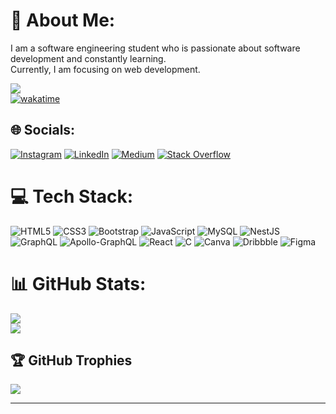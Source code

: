 # 💫 About Me:
I am a software engineering student who is passionate about software development and constantly learning. <br>Currently, I am focusing on web development.

![](https://visitcount.itsvg.in/api?id=EnesGurbuz1&icon=0&color=7) <br/>
[![wakatime](https://wakatime.com/badge/user/869c4ef9-2f34-4e13-bdb1-096985b89bf4.svg)](https://wakatime.com/@869c4ef9-2f34-4e13-bdb1-096985b89bf4)

## 🌐 Socials:
[![Instagram](https://img.shields.io/badge/Instagram-%23E4405F.svg?logo=Instagram&logoColor=white)](https://instagram.com/ensgrbzzz) [![LinkedIn](https://img.shields.io/badge/LinkedIn-%230077B5.svg?logo=linkedin&logoColor=white)](https://www.linkedin.com/in/enesbugragurbuz1/) [![Medium](https://img.shields.io/badge/Medium-12100E?logo=medium&logoColor=white)](https://medium.com/@@enesbugragurbuz1) [![Stack Overflow](https://img.shields.io/badge/-Stackoverflow-FE7A16?logo=stack-overflow&logoColor=white)](https://stackoverflow.com/users/21531629) 

# 💻 Tech Stack:
![HTML5](https://img.shields.io/badge/html5-%23E34F26.svg?style=for-the-badge&logo=html5&logoColor=white) ![CSS3](https://img.shields.io/badge/css3-%231572B6.svg?style=for-the-badge&logo=css3&logoColor=white) ![Bootstrap](https://img.shields.io/badge/bootstrap-%23563D7C.svg?style=for-the-badge&logo=bootstrap&logoColor=white) ![JavaScript](https://img.shields.io/badge/javascript-%23323330.svg?style=for-the-badge&logo=javascript&logoColor=%23F7DF1E)
![MySQL](https://img.shields.io/badge/mysql-%2300f.svg?style=for-the-badge&logo=mysql&logoColor=white)
![NestJS](https://img.shields.io/badge/nestjs-%23E0234E.svg?style=for-the-badge&logo=nestjs&logoColor=white)
![GraphQL](https://img.shields.io/badge/-GraphQL-E10098?style=for-the-badge&logo=graphql&logoColor=white)
![Apollo-GraphQL](https://img.shields.io/badge/-ApolloGraphQL-311C87?style=for-the-badge&logo=apollo-graphql)
![React](https://img.shields.io/badge/react-%2320232a.svg?style=for-the-badge&logo=react&logoColor=%2361DAFB) ![C](https://img.shields.io/badge/c-%2300599C.svg?style=for-the-badge&logo=c&logoColor=white) ![Canva](https://img.shields.io/badge/Canva-%2300C4CC.svg?style=for-the-badge&logo=Canva&logoColor=white) ![Dribbble](https://img.shields.io/badge/Dribbble-EA4C89?style=for-the-badge&logo=dribbble&logoColor=white) ![Figma](https://img.shields.io/badge/figma-%23F24E1E.svg?style=for-the-badge&logo=figma&logoColor=white)
# 📊 GitHub Stats:
![](https://github-readme-stats.vercel.app/api?username=EnesGurbuz1&theme=swift&hide_border=false&include_all_commits=false&count_private=false)<br/>
![](https://github-readme-streak-stats.herokuapp.com/?user=EnesGurbuz1&theme=swift&hide_border=false)<br/>
## 🏆 GitHub Trophies
![](https://github-profile-trophy.vercel.app/?username=EnesGurbuz1&theme=onedark&no-frame=true&no-bg=true&margin-w=4)

---

<!-- Proudly created with GPRM ( https://gprm.itsvg.in ) -->
